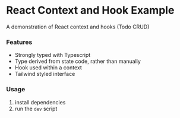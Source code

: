 # React Context and Hook Example

A demonstration of React context and hooks (Todo CRUD)

### Features

- Strongly typed with Typescript
- Type derived from state code, rather than manually
- Hook used within a context
- Tailwind styled interface

### Usage

1. install dependencies
2. run the `dev` script
